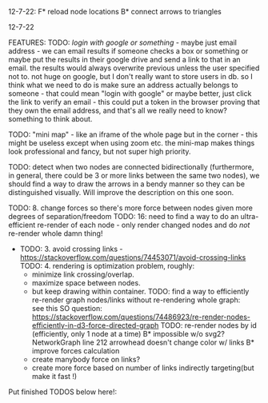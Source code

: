 <!-- TODOS:
(F) Feature (B) Bugfix -->
12-7-22:
F* reload node locations
B* connect arrows to triangles

<!-- COMPLETED TODOS
(F) Feature (B) Bugfix -->
12-7-22
<!-- F* save frontend locations -->
<!-- F* animate multiple objects along a link, given rate parameter -->
<!-- F* snap to grid -->


FEATURES:
TODO: *login with google or something* - maybe just email address - we can email results if someone checks a box or something
or maybe put the results in their google drive and send a link to that in an email. the results would always overwrite previous
unless the user specified not to. not huge on google, but I don't really want to store users in db. so I think what we need to 
do is make sure an address actually belongs to someone - that could mean "login with google" or maybe better, just click
the link to verify an email - this could put a token in the browser proving that they own the email address, and that's all
we really need to know? something to think about.

TODO: "mini map" - like an iframe of the whole page but in the corner - this might be useless except when using zoom etc.
the mini-map makes things look professional and fancy, but not super high priority.

TODO: detect when two nodes are connected bidirectionally (furthermore, in general, there could be 3 or more links between the same two nodes),
we should find a way to draw the arrows in a bendy manner so they can be distinguished visually. Will improve the description
on this one soon.

TODO: 8. change forces so there's more force between nodes given more degrees of separation/freedom
TODO: 16: need to find a way to do an ultra-efficient re-render of each node -
    only render changed nodes and do *not* re-render whole damn thing!
* TODO: 3. avoid crossing links - https://stackoverflow.com/questions/74453071/avoid-crossing-links
TODO: 4. rendering is optimization problem, roughly:
    * minimize link crossing/overlap.
    * maximize space between nodes.
    * but keep drawing within container.
TODO: find a way to efficiently re-render graph nodes/links without re-rendering whole graph:  
    see this SO question: https://stackoverflow.com/questions/74486923/re-render-nodes-efficiently-in-d3-force-directed-graph
TODO: re-render nodes by id (efficiently, only 1 node at a time)
B* impossible w/o svg2? NetworkGraph line 212 arrowhead doesn't change color w/ links
B* improve forces calculation 
    * create manybody force on links?
    * create more force based on number of links indirectly targeting(but make it fast !)

Put finished TODOS below here!:

<!-- ////// FEATURES ////// -->
<!-- DONE * JSON edit doesn't reflect in visualization -->
<!-- DONE TODO: low priority task: render objects/nodes in the midpoint of edges/links! -->
<!-- DONE * Loading screen while waiting for data/d3 -->
<!-- DONE * TODO: 12: create a control panel that can do the following: -->
   <!-- * button to toggle physics on/off for the graph -->
   <!-- * pause/unpause button (to pause a process on backend -->
   <!-- * button to slow-down or speed-up backend process (change timestep) -->
   <!-- * button to stop all sources (stop generating new consumables/movables on the backend) -->
<!-- DONE TODO: 7. add dynamic images/drawings/animation along links (gets updated constantly from backend) -->
<!-- DONE TODO 0: create functionality and code quality to dynamically add/remove both nodes and links.
    We can use the JSON editor panel thing to do these updates/deletes of nodes/links.
    Creating/declaring a new node I guess should be as easy as creating a new element in the array in the JSON, likewise for links. -->
<!-- DONE TODO: The 6 histograms should have titles: 
    By Queue Length
    1. Input Queue 2. Processing Queue. 3. Output Queue

    By Time in Queue
    1. Input Queue 2. Processing Queue. 3. Output Queue -->
<!-- DONE TODO: cycle between 3 to 5 states for each node -->
<!-- MOCKUP DONE TODO: high priority - there needs to be 3 histograms for each node:
    1. histogram representing the input queue  (for items at node and waiting to be processed)
    2. histogram representing processing time (for items in process at node - not exactly a queue just time spent being processed)
    3. histogram representing the output queue (items at same node but waiting to leave - to be accepted by another node)
    note: these histograms should be updated node-by-node, so as not to re-render whole graph unnecessarily -->
<!-- DONE * TODO: 1. scale drawing to 90% of viewport (vertically and horizontally) -->
<!-- DONE TODO: because we may have 5-8 different "views per node", we need a way to select the current view besides "click-through",
    perhaps a drop-down menu? clicking through should still work, but the drop down can get us to desired view faster?
    Doesn't have to be a drop down, but some way to get to the right view. -->
<!-- DONE TODO: 2. add permanent labels to nodes -->
<!-- DONE TODO: 3. add permanent icons to nodes (any image url is fine for now) -->
<!-- DONE ** TODO: 10: on-click node -> show histogram -->
<!-- DONE ** TODO: 11: code histogram into metadata toggle -->
<!-- DONE ** TODO: 5. add on-hover text (show metadata when hovering over) -->
<!-- DONE TODO: 9. allow user to toggle on/off nodes self-separating - default is on - if it's off: then user can drag nodes wherever they want  -->
<!-- DONE ** TODO: 11: on-hover over link -> show histogram -->
<!-- DONE TODO:make initial separating force a little stronger, so that nodes are further apart (more spaced out). -->
<!-- DONE * TODO: 15: nodes will "float" outside of viewport, after turning physics on/off -->
<!-- DONE TODO: 17: fix viewport too tall(no scrolling !) -->
<!-- DONE TODO:2. on/in initial render, avoid crossing lines/edges -->
<!-- DONE TODO: 13: control panel at top: movable -->
<!-- DONE TODO: 14: create generic JSON editor panel - show JSON blob and allow user to edit and save it (there should be ready-made solutions for this) -->
<!-- ====================== -->
<!-- DONE TODO: Every node should have permanently visible info:
    [
        {label: "<string>", value: <any>},
        {label: "<string>", value: <any>},
        {label: "<string>", value: <any>},
        {label: "<string>", value: <any>},
        // ...
        {label: "<string>", value: <any>}
    ]
    probably only allow like 3-4 fields to be permanently visible on a node -->
<!-- ====================== -->
<!-- DONE TODO: aside from the permanently visible data, create a panel in the node view that can take data like this:
[
 {label: "<string>", value: <any>},
 {label: "<string>", value: <any>},
 {label: "<string>", value: <any>},
 {label: "<string>", value: <any>},
  // ...
 {label: "<string>", value: <any>}
]
if value is string, make the value field green, if number, orange, if boolean blue, something like that -->
<!-- ==================== -->
<!-- TODO: Active/inactive links
if link is active, make it blue/green, if link is inactive, change the or icon? -->
<!-- ======================== -->
<!-- TODO: 4. allow for triangle or rectangular shapes in nodes -->
<!-- DONE * Histogram line 36 histogram smoothing algorithm -->
<!-- TODO: 6. add dynamic text above node (gets updated constantly from backend) -->


<!-- ////// BUGFIXES: ////// -->
<!-- DONE update nodes dont scale w/ zoom (temp fix: disappear on zoom) -->
<!-- DONE * NetworkGraph line 94 links dont display arrows -->
<!-- DONE * NetworkGraph foreignobject popup hidden behind nodes (z index doesnt fix this)
    this problem is pretty difficult because svg paints elements in the order they appear in the dom
    if we want to use svelte to draw these popups in the dom, i dont know how to fix drawing order
    only solution i see is drawing the foreignobject in d3 after the nodes are drawn
    i'd like to search for a solution that avoids this, as it makes the code unnecessarily complicated -->
<!-- DONE * transform translate console error -->
<!-- DONE * +page.svelte line 53 edit dataset with JSON editor -->
<!-- DONE * NetworkGraph line 79 zoom doesnt work w metadata -->
<!-- DONE * NetworkGraph line 209 update nodes still exist while paused -->
<!-- DONE * control panel loses width on window resize -->

